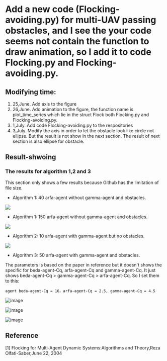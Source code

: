 # Add a new code (Flocking-avoiding.py) for multi-UAV passing obstacles, and I see the your code seems not contain the function to draw animation, so I add it to code Flocking.py and Flocking-avoiding.py.
## Modifying time:
1. 25,June. Add axis to the figure
2. 26,June. Add animation to the figure, the function name is plot_time_series which lie in the struct Flock both Flocking.py and Flocking-avoiding.py.
3. 1,July. Add code Flocking-avoiding.py to the respositories
4. 3,July. Modify the axis in order to let the obstacle look like circle not ellipse. But the result is not show in the next section. The result of next section is also ellipse for obstacle.

## Result-shwoing
### The results for algorithm 1,2 and 3
This section only shows a few results because Github has the limitation of file size.

- Algorithm 1: 40 arfa-agent without gamma-agent and obstacles.

![](https://github.com/arthur-yh/Consensus/blob/yh/results/flock-algorithm1-40.gif)

- Algorithm 1: 150 arfa-agent without gamma-agent and obstacles.

![](https://github.com/arthur-yh/Consensus/blob/yh/results/flock-algorithm1-150.gif)

+ Algorithm 2: 10 arfa-agent with gamma-agent but no obstacles.

![](https://github.com/arthur-yh/Consensus/blob/yh/results/flock-algorithm2-10.gif)

- Algorithm 3: 50 arfa-agent with gamma-agent and obstacles. 

The parameters is based on the paper in reference but it doesn't shows the specific for beda-agent-Cq, arfa-agent-Cq and gamma-agent-Cq. It just shows beda-agent-Cq > gamma-agent-Cq > arfa-agent-Cq. So I set them to this: 
```
agent beda-agent-Cq = 16，arfa-agent-Cq = 2.5, gamma-agent-Cq = 4.5
```
![image](https://github.com/arthur-yh/Consensus/blob/yh/results/TIM%E6%88%AA%E5%9B%BE20190701194014.png)

![image](https://github.com/arthur-yh/Consensus/blob/yh/results/avoid44.24.png)

![image](https://github.com/arthur-yh/Consensus/blob/yh/results/aviod51.54.png)


## Reference 
[1] Flocking for Multi-Agent Dynamic Systems:Algorithms and Theory,Reza Olfati-Saber,June 22, 2004

